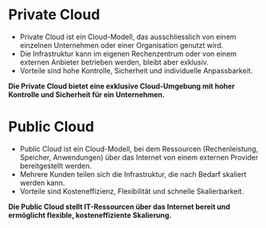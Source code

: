 # Private Cloud

* Private Cloud ist ein Cloud-Modell, das ausschliesslich von einem einzelnen Unternehmen oder einer Organisation genutzt wird.
* Die Infrastruktur kann im eigenen Rechenzentrum oder von einem externen Anbieter betrieben werden, bleibt aber exklusiv.
* Vorteile sind hohe Kontrolle, Sicherheit und individuelle Anpassbarkeit.

**Die Private Cloud bietet eine exklusive Cloud-Umgebung mit hoher Kontrolle und Sicherheit für ein Unternehmen.**

# Public Cloud

* Public Cloud ist ein Cloud-Modell, bei dem Ressourcen (Rechenleistung, Speicher, Anwendungen) über das Internet von einem externen Provider bereitgestellt werden.
* Mehrere Kunden teilen sich die Infrastruktur, die nach Bedarf skaliert werden kann.
* Vorteile sind Kosteneffizienz, Flexibilität und schnelle Skalierbarkeit.

**Die Public Cloud stellt IT-Ressourcen über das Internet bereit und ermöglicht flexible, kosteneffiziente Skalierung.**
